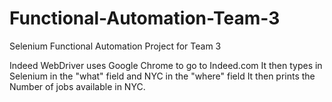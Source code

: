 # Functional-Automation-Team-3
Selenium Functional  Automation Project for Team 3 


Indeed WebDriver uses Google Chrome to go to Indeed.com
It then types in Selenium in the "what" field and NYC in the "where" field
It then prints the Number of jobs available in NYC.
